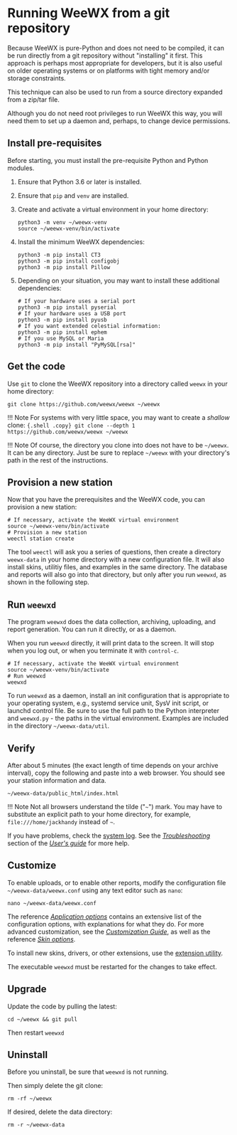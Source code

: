 # Running WeeWX from a git repository

Because WeeWX is pure-Python and does not need to be compiled, it can be run
directly from a git repository without "installing" it first. This approach is
perhaps most appropriate for developers, but it is also useful on older
operating systems or on platforms with tight memory and/or storage constraints.

This technique can also be used to run from a source directory expanded from a
zip/tar file.

Although you do not need root privileges to run WeeWX this way, you will need
them to set up a daemon and, perhaps, to change device permissions.

## Install pre-requisites

Before starting, you must install the pre-requisite Python and Python modules.

1. Ensure that Python 3.6 or later is installed.

2. Ensure that `pip` and `venv` are installed.

3. Create and activate a virtual environment in your home directory:

    ``` {.shell .copy}
    python3 -m venv ~/weewx-venv
    source ~/weewx-venv/bin/activate
    ```

4. Install the minimum WeeWX dependencies:

    ``` {.shell .copy}
    python3 -m pip install CT3
    python3 -m pip install configobj
    python3 -m pip install Pillow
    ```

5. Depending on your situation, you may want to install these additional
dependencies:

    ``` {.shell .copy}
    # If your hardware uses a serial port
    python3 -m pip install pyserial
    # If your hardware uses a USB port
    python3 -m pip install pyusb
    # If you want extended celestial information:
    python3 -m pip install ephem
    # If you use MySQL or Maria
    python3 -m pip install "PyMySQL[rsa]"
    ```

## Get the code

Use `git` to clone the WeeWX repository into a directory called `weewx` in
your home directory:

```{.shell .copy}
git clone https://github.com/weewx/weewx ~/weewx
```

!!! Note
    For systems with very little space, you may want to create a *shallow*
    clone:
    ``` {.shell .copy}
    git clone --depth 1 https://github.com/weewx/weewx ~/weewx
    ```

!!! Note
    Of course, the directory you clone into does not have to be `~/weewx`.
    It can be any directory. Just be sure to replace `~/weewx` with your
    directory's path in the rest of the instructions.


## Provision a new station

Now that you have the prerequisites and the WeeWX code, you can provision a
new station:

```{.shell .copy}
# If necessary, activate the WeeWX virtual environment
source ~/weewx-venv/bin/activate
# Provision a new station
weectl station create
```

The tool `weectl` will ask you a series of questions, then create a directory
`weewx-data` in your home directory with a new configuration file. It will also
install skins, utilitiy files, and examples in the same directory. The database
and reports will also go into that directory, but only after you run `weewxd`,
as shown in the following step.


## Run `weewxd`

The program `weewxd` does the data collection, archiving, uploading, and report
generation.  You can run it directly, or as a daemon.

When you run `weewxd` directly, it will print data to the screen. It will
stop when you log out, or when you terminate it with `control-c`.

```{.shell .copy}
# If necessary, activate the WeeWX virtual environment
source ~/weewx-venv/bin/activate
# Run weewxd
weewxd
```

To run `weewxd` as a daemon, install an init configuration that is appropriate
to your operating system, e.g., systemd service unit, SysV init script, or
launchd control file. Be sure to use the full path to the Python interpreter
and `weewxd.py` - the paths in the virtual environment. Examples are included
in the directory `~/weewx-data/util`.


## Verify

After about 5 minutes (the exact length of time depends on your archive
interval), copy the following and paste into a web browser. You should see
your station information and data.

    ~/weewx-data/public_html/index.html

!!! Note
    Not all browsers understand the tilde ("`~`") mark. You may
    have to substitute an explicit path to your home directory,
    for example, `file:///home/jackhandy` instead of `~`.

If you have problems, check the [system
log](../usersguide/monitoring.md#log-messages). See the
[*Troubleshooting*](../usersguide/troubleshooting/what-to-do.md) section of the
[*User's guide*](../usersguide/introduction.md) for more help.


## Customize

To enable uploads, or to enable other reports, modify the configuration file
`~/weewx-data/weewx.conf` using any text editor such as `nano`:

```{.shell .copy}
nano ~/weewx-data/weewx.conf
```

The reference
[*Application options*](../reference/weewx-options/introduction.md)
contains an extensive list of the configuration options, with explanations for
what they do. For more advanced customization, see the [*Customization
Guide*](../custom/introduction.md), as well as the reference [*Skin
options*](../reference/skin-options/introduction.md).
 
To install new skins, drivers, or other extensions, use the [extension
utility](../utilities/weectl-extension.md).

The executable `weewxd` must be restarted for the changes to take effect.


## Upgrade

Update the code by pulling the latest:

```{.shell .copy}
cd ~/weewx && git pull
```

Then restart `weewxd`


## Uninstall

Before you uninstall, be sure that `weewxd` is not running.

Then simply delete the git clone:

```shell
rm -rf ~/weewx
```

If desired, delete the data directory:

```shell
rm -r ~/weewx-data
```

